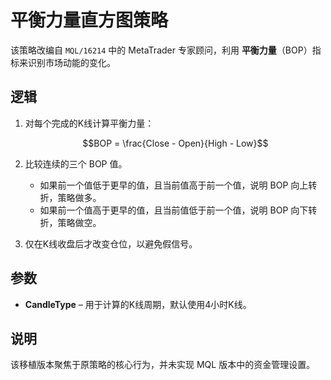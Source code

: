 # 平衡力量直方图策略

该策略改编自 `MQL/16214` 中的 MetaTrader 专家顾问，利用 **平衡力量**（BOP）指标来识别市场动能的变化。

## 逻辑

1. 对每个完成的K线计算平衡力量：
   
   $$BOP = \frac{Close - Open}{High - Low}$$
2. 比较连续的三个 BOP 值。
   - 如果前一个值低于更早的值，且当前值高于前一个值，说明 BOP 向上转折，策略做多。
   - 如果前一个值高于更早的值，且当前值低于前一个值，说明 BOP 向下转折，策略做空。
3. 仅在K线收盘后才改变仓位，以避免假信号。

## 参数

- **CandleType** – 用于计算的K线周期，默认使用4小时K线。

## 说明

该移植版本聚焦于原策略的核心行为，并未实现 MQL 版本中的资金管理设置。

